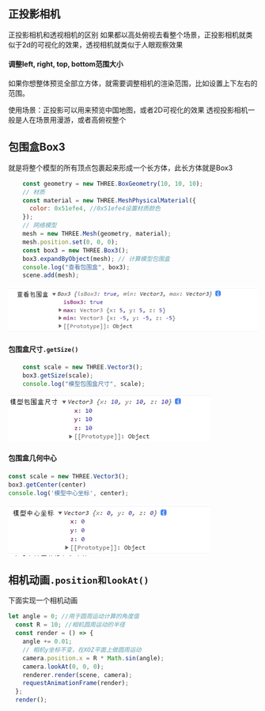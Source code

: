## 正投影相机
正投影相机和透视相机的区别
如果都以高处俯视去看整个场景，正投影相机就类似于2d的可视化的效果，透视相机就类似于人眼观察效果

#### 调整left, right, top, bottom范围大小
如果你想整体预览全部立方体，就需要调整相机的渲染范围，比如设置上下左右的范围。

使用场景：正投影可以用来预览中国地图，或者2D可视化的效果
透视投影相机一般是人在场景用漫游，或者高俯视整个

## 包围盒Box3
就是将整个模型的所有顶点包裹起来形成一个长方体，此长方体就是Box3
```js
    const geometry = new THREE.BoxGeometry(10, 10, 10);
    // 材质
    const material = new THREE.MeshPhysicalMaterial({
      color: 0x51efe4, //0x51efe4设置材质颜色
    });
    // 网络模型
    mesh = new THREE.Mesh(geometry, material);
    mesh.position.set(0, 0, 0);
    const box3 = new THREE.Box3();
    box3.expandByObject(mesh); // 计算模型包围盒
    console.log("查看包围盒", box3);
    scene.add(mesh);
```
![](img/Three15Img/1.png)


#### 包围盒尺寸`.getSize()`
```js
    const scale = new THREE.Vector3();
    box3.getSize(scale);
    console.log("模型包围盒尺寸", scale);
```
![](img/Three15Img/2.png)

#### 包围盒几何中心
```js
const scale = new THREE.Vector3();
box3.getCenter(center)
console.log('模型中心坐标', center);
```
![](img/Three15Img/3.png)


## 相机动画`.position和lookAt()`

下面实现一个相机动画
```js
let angle = 0; //用于圆周运动计算的角度值
  const R = 10; //相机圆周运动的半径
  const render = () => {
    angle += 0.01;
    // 相机y坐标不变，在XOZ平面上做圆周运动
    camera.position.x = R * Math.sin(angle);
    camera.lookAt(0, 0, 0);
    renderer.render(scene, camera);
    requestAnimationFrame(render);
  };
  render();
```
